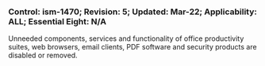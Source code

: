 ### Control: ism-1470; Revision: 5; Updated: Mar-22; Applicability: ALL; Essential Eight: N/A
<p>Unneeded components, services and functionality of office productivity suites, web browsers, email clients, PDF software and security products are disabled or removed.</p>